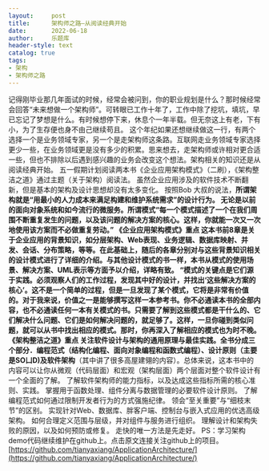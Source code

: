 ```yaml
---
layout:     post
title:      架构师之路—从阅读经典开始
date:       2022-06-18
author:     乐题库
header-style: text
catalog: true
tags:
- 架构
- 架构师之路
---
```


记得刚毕业那几年面试的时候，经常会被问到，你的职业规划是什么？那时候经常会回答“未来想做一个架构师”。可转眼已工作十年了，工作中除了挖坑，填坑，早已忘记了梦想是什么。有时候想停下来，休息个一年半载。但无奈这上有老，下有小，为了生存便也身不由己继续苟且。
这个年纪如果还想继续做这一行，有两个选择一个是业务领域专家，另一个是走架构师这条路。互联网走业务领域专家选择更少一些，在业务领域更是没有多少的积累。思来想去，走架构师或许相对更合适一些，但也不排除以后遇到感兴趣的业务会改变这个想法。架构相关的知识还是从阅读经典开始。
五一假期计划阅读两本书《企业应用架构模式》（二刷），《架构整洁之道》通过主题（关于架构）阅读法。
虽然企业应用涉及的软件技术不断翻新，但是基本的架构及设计思想却没有太多变化。
按照Bob 大叔的说法，**所谓架构就是“用最小的人力成本来满足构建和维护系统需求”**的设计行为。
无论是以前的面向对象系统和如今流行的微服务。所谓模式“每一个模式描述了一个在我们周围不断重复发生的问题，以及该问题的解决方案的核心。这样，你就能一次又一次地使用该方案而不必做重复劳动。”
**《企业应用架构模式》重点**
这本书前8章是关于企业应用的背景知识，如分层架构、Web表现、业务逻辑、数据库映射、并发、会话、分布策略，等等。在此基础上，随后的各章分别对与这些背景知识相关的设计模式进行了详细的介绍。与其他设计模式的书一样，本书从模式的使用场景、解决方案、UML表示等方面予以介绍，详略有致。
“模式的关键点是它们源于实践。必须观察人们的工作过程，发现其中好的设计，并找出‘这些解决方案的核心’。这不是一个简单的过程，但是一旦发现了某个模式，它将是非常有价值的。对于我来说，价值之一是能够撰写这样一本参考书。你不必通读本书的全部内容，也不必通读任何一本有关模式的书。只需要了解到这些模式都是干什么的、它们解决什么问题、它们是如何解决问题的，就足够了。这样，一旦你碰到类似问题，就可以从书中找出相应的模式。那时，你再深入了解相应的模式也为时不晚。
**《架构整洁之道》重点**
关注软件设计与架构的通用原理与最佳实践。全书分成三个部分．**编程范式**（结构化编程、面向对象编程和函数式编程）、**设计原则**（主要是SO凵D)及**软件架构**（其中讲了很多高屋建翎的内容）。总体来说，这本书中的内容可以让你从微观（代码层面）和宏观（架构层面）两个层面对整个软件设计有一个全面的了解。
了解软件架构师的能力指标，以及达成这些指标所需的核心准则、实践。
掌握用于函数处理、组件分离与数据管理的必要软件设计原则。
了解编程范式如何通过限制开发者行为的方式强施纪律。
领会“至关重要”与“细枝末节”的区别。
实现针对Web、数据库、胖客户端、控制台与嵌入式应用的优选高级架构。
如何合理定义范围与层级，并对组件与服务进行组织。
理解设计和架构失败的原因，以及如何预防或修复。
走快的唯一方法是先走好。
PS：学习架构demo代码继续维护在github上。点击原文连接关注github上的项目。[https://github.com/tianyaxiang/ApplicationArchitecture/](https://github.com/tianyaxiang/ApplicationArchitecture/)
